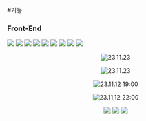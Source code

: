 #기능

### Front-End
<div>
  <img src="https://img.shields.io/badge/scss-1572B6?style=for-the-badge&logo=scss&logoColor=white"> 
  <img src="https://img.shields.io/badge/javascript-F7DF1E?style=for-the-badge&logo=javascript&logoColor=black"> 
  <img src="https://img.shields.io/badge/react-61DAFB?style=for-the-badge&logo=react&logoColor=white">
  <img src="https://img.shields.io/badge/Axios-5A29E4?style=for-the-badge&logo=Axios&logoColor=white">
  <img src="https://img.shields.io/badge/reactrouter-CA4245?style=for-the-badge&logo=reactrouter&logoColor=white">
  <img src="https://img.shields.io/badge/greensock-88CE02?style=for-the-badge&logo=greensock&logoColor=white">
  <img src="https://img.shields.io/badge/recoil-5A29E4?style=for-the-badge&logo=recoil&logoColor=white">
  <img src="https://img.shields.io/badge/stomp-5A29E4?style=for-the-badge&logo=stomp&logoColor=white">
  <img src="https://img.shields.io/badge/jwt-5A29E4?style=for-the-badge&logo=jwt&logoColor=white">
</div>

<div align="center">

![23.11.23](public/git/로그인.gif)

![23.11.23](public/git/회원가입.gif)

![23.11.12 19:00](public/git/1.gif)

![23.11.12 22:00](public/git/2.gif)

</div>

<div align="center">

<img src='public/git/module1.png'>

<img src='public/git/module2.png'>

<img src='public/git/module3.png'>

</div>

